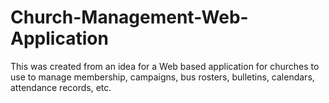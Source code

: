 Church-Management-Web-Application
=================================

This was created from an idea for a Web based application for churches to use to manage membership, campaigns, bus rosters, bulletins, calendars, attendance records, etc.